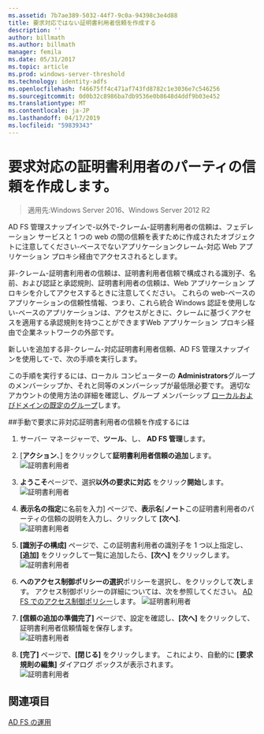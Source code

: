 ```yaml
---
ms.assetid: 7b7ae389-5032-44f7-9c0a-94398c3e4d88
title: 要求対応ではない証明書利用者信頼を作成する
description: ''
author: billmath
ms.author: billmath
manager: femila
ms.date: 05/31/2017
ms.topic: article
ms.prod: windows-server-threshold
ms.technology: identity-adfs
ms.openlocfilehash: f46675ff4c471af743fd8782c1e3036e7c546256
ms.sourcegitcommit: 0d0b32c8986ba7db9536e0b8648d4ddf9b03e452
ms.translationtype: MT
ms.contentlocale: ja-JP
ms.lasthandoff: 04/17/2019
ms.locfileid: "59839343"
---
```

# <a name="create-a-non-claims-aware-relying-party-trust"></a>要求対応の証明書利用者のパーティの信頼を作成します。

>適用先:Windows Server 2016、Windows Server 2012 R2

AD FS 管理スナップインで\-以外で\-クレーム\-証明書利用者の信頼は、フェデレーション サービスと 1 つの web の間の信頼を表すために作成されたオブジェクトに注意してください\-ベースでないアプリケーションクレーム\-対応 Web アプリケーション プロキシ経由でアクセスされるとします。  
  
非\-クレーム\-証明書利用者の信頼は、証明書利用者信頼で構成される識別子、名前、および認証と承認規則、証明書利用者の信頼は、Web アプリケーション プロキシを介してアクセスするときに注意してください。 これらの web\-ベースのアプリケーションの信頼性情報、つまり、これら統合 Windows 認証を使用しない\-ベースのアプリケーションは、アクセスがときに、クレームに基づくアクセスを適用する承認規則を持つことができますWeb アプリケーション プロキシ経由で企業ネットワークの外部です。  
  
新しいを追加する非\-クレーム\-対応証明書利用者信頼、AD FS 管理スナップインを使用して\-で、次の手順を実行します。  
  
この手順を実行するには、ローカル コンピューターの **Administrators**グループのメンバーシップか、それと同等のメンバーシップが最低限必要です。  適切なアカウントの使用方法の詳細を確認し、グループ メンバーシップ [ローカルおよびドメインの既定のグループ](https://go.microsoft.com/fwlink/?LinkId=83477)します。   
  
##<a name="to-create-a-non-claims-aware-relying-party-trust-manually"></a>手動で要求に非対応証明書利用者の信頼を作成するには 
1. サーバー マネージャーで、**ツール**、し、 **AD FS 管理**します。  
  
2.  [**アクション**、] をクリックして**証明書利用者信頼の追加**します。  
![証明書利用者](media/Create-a-Relying-Party-Trust/addtrust1.PNG)   

3.  **ようこそ**ページで、選択**以外の要求に対応** をクリック**開始**します。  
![証明書利用者](media/Create-a-Non-Claims-Aware-Relying-Party-Trust/addnon1.PNG) 
  
4.  **表示名の指定**に名前を入力] ページで、**表示名**[**ノート**この証明書利用者のパーティの信頼の説明を入力し、クリックして **[次へ]**.  
![証明書利用者](media/Create-a-Non-Claims-Aware-Relying-Party-Trust/addnon2.PNG)

5. **[識別子の構成]** ページで、この証明書利用者の識別子を 1 つ以上指定し、**[追加]** をクリックして一覧に追加したら、**[次へ]** をクリックします。  
![証明書利用者](media/Create-a-Non-Claims-Aware-Relying-Party-Trust/addnon3.PNG)

6.  **へのアクセス制御ポリシーの選択**ポリシーを選択し、をクリックして**次**します。  アクセス制御ポリシーの詳細については、次を参照してください。 [AD FS でのアクセス制御ポリシー](Access-Control-Policies-in-AD-FS.md)します。 
![証明書利用者](media/Create-a-Non-Claims-Aware-Relying-Party-Trust/addnon4.PNG)

7. **[信頼の追加の準備完了]** ページで、設定を確認し、**[次へ]** をクリックして、証明書利用者信頼情報を保存します。  
   ![証明書利用者](media/Create-a-Non-Claims-Aware-Relying-Party-Trust/addnon5.PNG) 

8. **[完了]** ページで、**[閉じる]** をクリックします。 これにより、自動的に **[要求規則の編集]** ダイアログ ボックスが表示されます。  
![証明書利用者](media/Create-a-Non-Claims-Aware-Relying-Party-Trust/addnon6.PNG)  
  
## <a name="see-also"></a>関連項目  
[AD FS の運用](../../ad-fs/AD-FS-2016-Operations.md) 

